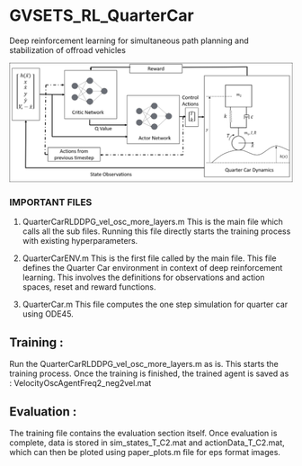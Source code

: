 # GVSETS_RL_QuarterCar
Deep reinforcement learning for simultaneous path planning and stabilization of offroad vehicles

![alt text](https://github.com/ameyarsalvi/GVSETS_RL_QuarterCar/blob/main/gvsets_rl_1.png)

### IMPORTANT FILES
1. QuarterCarRLDDPG_vel_osc_more_layers.m
This is the main file which calls all the sub files. Running this file directly starts the training process with existing hyperparameters.

2. QuarterCarENV.m
This is the first file called by the main file. This file defines the Quarter Car environment in context of deep reinforcement learning. This involves the definitions for observations and action spaces, reset and reward functions.

3. QuarterCar.m
This file computes the one step simulation for quarter car using ODE45.

## Training : 
Run the QuarterCarRLDDPG_vel_osc_more_layers.m as is. This starts the training process. Once the training is finished, the trained agent is saved as : VelocityOscAgentFreq2_neg2vel.mat

## Evaluation : 
The training file contains the evaluation section itself. Once evaluation is complete, data is stored in sim_states_T_C2.mat and actionData_T_C2.mat, which can then be ploted using paper_plots.m file for eps format images.

